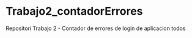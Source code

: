 # Trabajo2_contadorErrores
Repositori Trabajo 2  - Contador de errores de login de aplicacion todos

